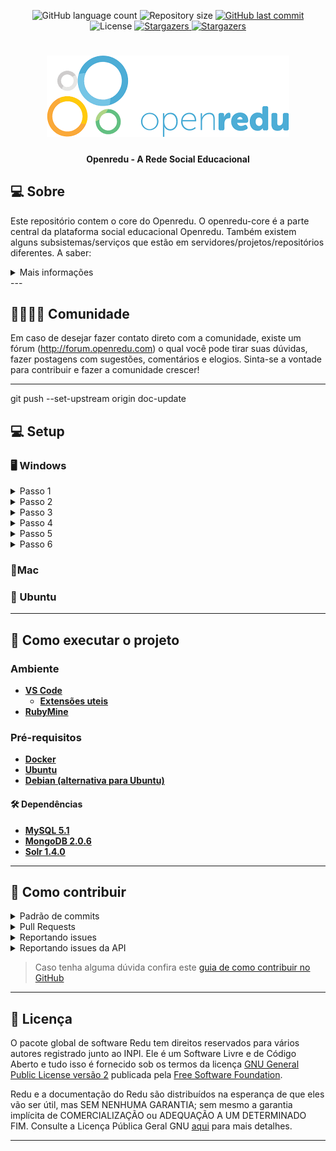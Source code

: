 
<p align="center">
  <img alt="GitHub language count" src="https://img.shields.io/github/languages/count/Openredu/Openredu?color=%2304D361">

  <img alt="Repository size" src="https://img.shields.io/github/repo-size/Openredu/Openredu">

  <a href="https://github.com/Openredu/Openredu/commits/master">
    <img alt="GitHub last commit" src="https://img.shields.io/github/last-commit/Openredu/Openredu">
  </a>

   <img alt="License" src="https://img.shields.io/badge/license-MIT-brightgreen">
   <a href="https://github.com/OpenRedu/OpenRedu/stargazers">
    <img alt="Stargazers" src="https://img.shields.io/github/stars/Openredu/Openredu?style=social">
  </a>

  <a href="http://forum.openredu.com/">
    <img alt="Stargazers" src="https://img.shields.io/badge/Blog-OpenRedu-%237159c1?style=flat&logo=ghost">
  </a>

</p>
<h1 align="center">
    <img alt="OpenRedu" title="" src="./assets/openredu_logo.png" />
</h1>

<h4 align="center"> 
	Openredu - A Rede Social Educacional
</h4>

[//]: # (<p align="center">)

[//]: # ( <a href="#-sobre-o-projeto">Sobre</a> •)

[//]: # ( <a href="#-funcionalidades">Funcionalidades</a> •)

[//]: # ( <a href="#-layout">Layout</a> • )

[//]: # ( <a href="#-como-executar-o-projeto">Como executar</a> • )

[//]: # ( <a href="#-tecnologias">Tecnologias</a> • )

[//]: # ( <a href="#-contribuidores">Contribuidores</a> • )

[//]: # ( <a href="#user-content--licença">Licença</a>)

[//]: # (</p>)


## 💻 Sobre

Este repositório contem o core do Openredu. O openredu-core é a parte central da plataforma social educacional Openredu. Também existem alguns subsistemas/serviços que estão em servidores/projetos/repositórios diferentes. A saber:
<details close>
<summary>Mais informações</summary>

- [Portal de aplicativos](http://github.com/redu/apps): Marketplace de aplicativos educacionais.
- [Visualizações semânticas](http://github.com/redu/vis): Armazenamento e construção de visualizações semânticas do Redu.
- [Central de Ajuda](http://github.com/OpenRedu/help-center): [Tutoriais](http://ajuda.openredu.com) de suporte no uso da plataforma.
- [Página de desenvolvedores](http://github.com/redu/redu.github.com): Documentação da API REST do Redu.
- [Página do livro](http://github.com/redu/livro): Pagina do livro [Educar com o Redu](http://educarcom.redu.com.br).
- [Redu Mobile](http://github.com/redu/mobile): Aplicativo Android oficial.
- [Wally Server](http://github.com/redu/wally): Mural do Redu (server-side).
- [Wally.js](http://github.com/redu/wally.js): Mural do Redu (client-side).
- [Untied](http://github.com/redu/untied): Message Bus utilizado na comunicação entre serviços.
- [Permit](http://github.com/redu/permit): Autorização e gerênciamento de políticas de acesso entre serviços.
- [ReduPy](http://github.com/redu/redupy): Encapsulador Python para a API REST do Redu.
- [JRedu](http://github.com/redu/jredu): Encapsulador Java para a API REST do Redu.

</details>
---

## 👩‍👩‍👧‍👦 Comunidade

Em caso de desejar fazer contato direto com a comunidade, existe um fórum (http://forum.openredu.com) o qual você pode tirar suas dúvidas, fazer postagens com sugestões, comentários e elogios. Sinta-se a vontade para contribuir e fazer a comunidade crescer!

---
git push --set-upstream origin doc-update
## 💻 Setup
### 🖥️ Windows
<details close>
<summary>Passo 1</summary>
<br>    
Well, you asked for it!
</details>
<details close>
<summary>Passo 2</summary>
<br>
Well, you asked for it!
</details>
<details close>
<summary>Passo 3</summary>
<br>
Well, you asked for it!
</details>
<details close>
<summary>Passo 4</summary>
<br>
Well, you asked for it!
</details>
<details close>
<summary>Passo 5</summary>
<br>
Well, you asked for it!
</details>
<details close>
<summary>Passo 6</summary>
<br>
Well, you asked for it!
</details>

### 🍎Mac
### 🐧 Ubuntu

---

## 🚀 Como executar o projeto
### Ambiente
- **[VS Code](https://code.visualstudio.com/)**
    - **[Extensões uteis](https://betterprogramming.pub/code-like-a-pro-tooling-to-supercharge-vs-code-for-ruby-bf2ae61df5e3)**
- **[RubyMine](https://www.jetbrains.com/pt-br/ruby/)**

### Pré-requisitos
- **[Docker](https://www.docker.com/)**
- **[Ubuntu](https://apps.microsoft.com/store/detail/9NBLGGH4MSV6?hl=pt-br&gl=BR&rtc=1)**
- **[Debian (alternativa para Ubuntu)](https://apps.microsoft.com/store/detail/debian/9MSVKQC78PK6?hl=pt-br&gl=br&rtc=1)**


#### 🛠 Dependências

-   **[MySQL 5.1](https://www.mysql.com/)**
-   **[MongoDB 2.0.6](https://www.mongodb.com/)**
-   **[Solr 1.4.0](https://solr.apache.org/)**
---

## 💪 Como contribuir 
<details close>
<summary>Padrão de commits</summary>
<br>
Well, you asked for it!
</details>
<details close>
<summary>Pull Requests</summary>
Os passos para contribuir com a evolução do código, seja para resolução de issue ou criação de features são os seguintes:

1. Fork do projeto no GitHub
<br>
2. Criar um branch próprio para o problema
<br>
3. Realizar mudanças ou adicionar a feature
<br>
4. Commitar mudanças e enviá-las para o remoto do seu repositório
<br>
5. Realizar pull request
<br>
6. Caso existam revisões: realizar novos commits no mesmo branch criado e enviar para o remoto
</details>
<details close >
<summary>Reportando issues</summary>
Descreva o issue de forma mais clara possível, sempre usando usando algum casa de uso. Casa haja alguma melhoria de código ou de funcionalidade, tente justificar o motivo.

Sempre tente seguir esse checklist para reportar um issue:

- Adicione um título claro do que se trata o issue
- Se for um bug, escreva uma descrição mostrando em que ambiente e como aconteceu o erro. Um vídeo ou uma imagem pode ajudar na reprodução do erro.
- Se for uma melhoria, descreva detalhamente o motivo da melhoria que você pretende adicionar.
</details>
<details close >
<summary>Reportando issues da API</summary>

O primeiro passo é decidir em qual repositório criar o issue:

- Para bugs na API HTTP propriamente dita: https://github.com/OpenRedu/OpenRedu/issues
- Para bugs na documentação: https://github.com/OpenRedu/redu.github.com

Para problemas na API REST, É importante expressar os problemas em termos de HTTP e não da linguagem utilizada. Por exemplo, ao invés de dizer que o método getUsers() está lançando null pointer, tentem explicar que uma requisição do tipo GET para /api/spaces/1/users está retornando o código 500. Fica mais fácil de investigar dessa forma.

</details>

> Caso tenha alguma dúvida confira este [guia de como contribuir no GitHub](./CONTRIBUTING.md)

---

## 📝 Licença
O pacote global de software Redu tem direitos reservados para vários autores registrado junto ao INPI. Ele é um Software Livre e de Código Aberto e tudo isso é fornecido sob os termos da licença [GNU General Public License versão 2](http://www.gnu.org/licenses/gpl-2.0.html) publicada pela [Free Software Foundation](http://www.fsf.org/).

Redu e a documentação do Redu são distribuídos na esperança de que eles vão ser útil, mas SEM NENHUMA GARANTIA; sem mesmo a garantia implícita de COMERCIALIZAÇÃO ou ADEQUAÇÃO A UM DETERMINADO FIM. Consulte a Licença Pública Geral GNU [aqui] para mais detalhes.

[aqui]: https://github.com/OpenRedu/OpenRedu/blob/master/LICENSE

---
